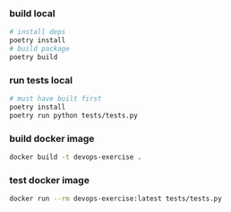 ### build local
```bash
# install deps
poetry install
# build package
poetry build
```

### run tests local
```bash
# must have built first
poetry install
poetry run python tests/tests.py
```

### build docker image
```bash
docker build -t devops-exercise .
```

### test docker image
```bash
docker run --rm devops-exercise:latest tests/tests.py
```